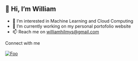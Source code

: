 ## 👋 Hi, I’m William

- 👀 I’m interested in Machine Learning and Cloud Computing
- 🌱 I’m currently working on my personal portofolio website
- 📫 Reach me on williamhilmys@gmail.com

Connect with me
<br/>
<br/>
<a href="https://www.linkedin.com/in/william-hilmy-susatyo-440732170/" rel="some text " height="30" width="40">![Foo](https://pbs.twimg.com/profile_images/1661161645857710081/6WtDIesg_400x400.png)</a>
<!---
williamhilmysusatyo/williamhilmysusatyo is a ✨ special ✨ repository because its `README.md` (this file) appears on your GitHub profile.
You can click the Preview link to take a look at your changes.
--->
